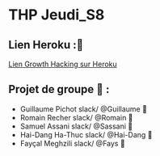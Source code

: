 # THP Jeudi_S8 

## Lien Heroku ::tiger:
[Lien Growth Hacking sur Heroku](https://mysterious-depths-84263.herokuapp.com/)

## Projet de groupe :tea: :

* Guillaume Pichot   slack/  @Guillaume :tropical_fish:
* Romain Recher     slack/  @Romain :whale2:
* Samuel Assani   slack/  @Sassani :tiger2:
* Hai-Dang Ha-Thuc  slack/  @Hai-Dang :leopard:
* Fayçal Meghzili   slack/  @Fays :dolphin:
